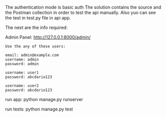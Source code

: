 The authentication mode is basic auth
The solution contains the source and the Postman collection in order to test the api manually. Also yuo can see the test in test.py file in api app.

The next are the info required:

Admin Panel: 
    http://127.0.0.1:8000/admin/

    Use the any of these users:

    email: admin@example.com
    username: admin
    password: admin

    username: user1
    password: abcdario123

    username: user2
    password: abcdario123


run app:
    python manage.py runserver

run tests:
    python manage.py test